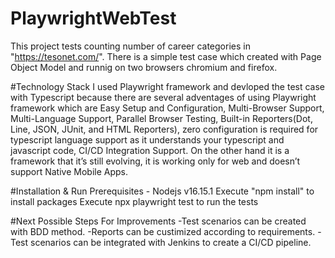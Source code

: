 ﻿# PlaywrightWebTest
 This project tests counting number of career categories in "https://tesonet.com/". There is a simple test case which created with Page Object Model and runnig on two browsers chromium and firefox.
 
 #Technology Stack
 I used Playwright framework and devloped the test case with Typescript because there are several adventages of using Playwright framework which are Easy Setup and Configuration, Multi-Browser Support, Multi-Language Support, Parallel Browser Testing, Built-in Reporters(Dot, Line, JSON, JUnit, and HTML Reporters), zero configuration is required for typescript language support as it understands your typescript and javascript code, CI/CD Integration Support. On the other hand it is a framework that it’s still evolving, it is working only for web and doesn’t support Native Mobile Apps.
 
 #Installation & Run
 Prerequisites - Nodejs v16.15.1
 Execute "npm install" to install packages
 Execute npx playwright test to run the tests
 
 #Next Possible Steps For Improvements
 -Test scenarios can be created with BDD method.
 -Reports can be custimized according to requirements.
 -Test scenarios can be integrated with Jenkins to create a CI/CD pipeline. 
